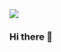 <img src="https://capsule-render.vercel.app/api?type=wave&color=auto&height=300&section=header&text=capsule%20render&fontSize=90" />

### Hi there 👋

<!--
**Hanbooyo/Hanbooyo** is a ✨ _special_ ✨ repository because its `README.md` (this file) appears on your GitHub profile.

Here are some ideas to get you started:

- 🔭 I’m currently working on ...
- 🌱 I’m currently learning ...
- 👯 I’m looking to collaborate on ...
- 🤔 I’m looking for help with ...
- 💬 Ask me about ...
- 📫 How to reach me: ...
- 😄 Pronouns: ...
- ⚡ Fun fact: ...
-->
